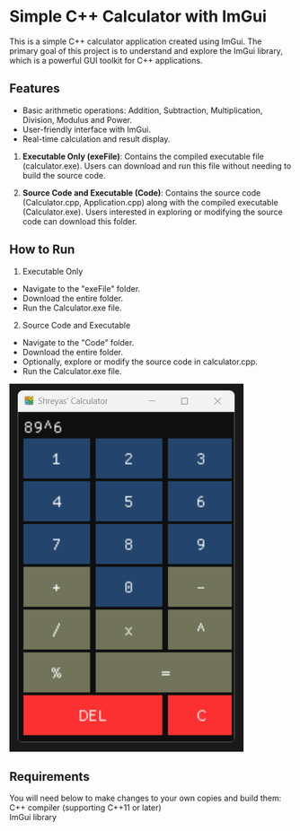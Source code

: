 # Simple C++ Calculator with ImGui
This is a simple C++ calculator application created using ImGui. The primary goal of this project is to understand and explore the ImGui library, which is a powerful GUI toolkit for C++ applications.

## Features
* Basic arithmetic operations: Addition, Subtraction, Multiplication, Division, Modulus and Power.
* User-friendly interface with ImGui.
* Real-time calculation and result display.

1. **Executable Only (exeFile)**: Contains the compiled executable file (calculator.exe). Users can download and run this file without needing to build the source code.

2. **Source Code and Executable (Code)**: Contains the source code (Calculator.cpp, Application.cpp) along with the compiled executable (Calculator.exe). Users interested in exploring or modifying the source code can download this folder.


## How to Run
1. Executable Only
* Navigate to the "exeFile" folder.
* Download the entire folder.
* Run the Calculator.exe file.

2. Source Code and Executable
* Navigate to the "Code" folder.
* Download the entire folder.
* Optionally, explore or modify the source code in calculator.cpp.
* Run the Calculator.exe file.

![My calculator](ApplicationSS.png)

## Requirements
You will need below to make changes to your own copies and build them:<br>
C++ compiler (supporting C++11 or later) <br>
ImGui library